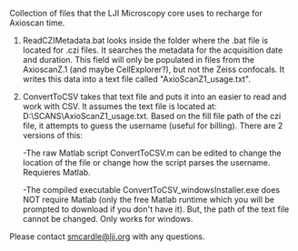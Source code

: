 Collection of files that the LJI Microscopy core uses to recharge for Axioscan time.


1) ReadCZIMetadata.bat looks inside the folder where the .bat file is located for .czi files. It searches the metadata for the acquisition date and duration. This field will only be populated in files from the AxioscanZ.1 (and maybe CellExplorer?), but not the Zeiss confocals. It writes this data into a text file called "AxioScanZ1_usage.txt". 
2) ConvertToCSV takes that text file and puts it into an easier to read and work with CSV. It assumes the text file is located at: D:\SCANS\AxioScanZ1_usage.txt. Based on the fill file path of the czi file, it attempts to guess the username (useful for billing). There are 2 versions of this:
	
	-The raw Matlab script ConvertToCSV.m can be edited to change the location of the file or change how the script parses the username. Requieres Matlab.
	
	-The compiled executable ConvertToCSV_windowsInstaller.exe does NOT require Matlab (only the free Matlab runtime which you will be prompted to download if you don't have it). But, the path of the text file cannot be changed. Only works for windows. 
	
Please contact smcardle@lji.org with any questions. 
	
	
	
